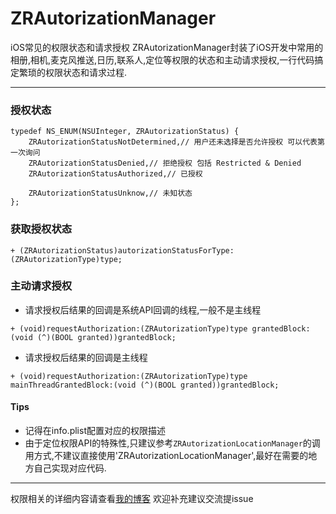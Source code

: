 # ZRAutorizationManager
iOS常见的权限状态和请求授权
ZRAutorizationManager封装了iOS开发中常用的相册,相机,麦克风推送,日历,联系人,定位等权限的状态和主动请求授权,一行代码搞定繁琐的权限状态和请求过程.

-------

### 授权状态
```
typedef NS_ENUM(NSUInteger, ZRAutorizationStatus) {
    ZRAutorizationStatusNotDetermined,// 用户还未选择是否允许授权 可以代表第一次询问
    ZRAutorizationStatusDenied,// 拒绝授权 包括 Restricted & Denied
    ZRAutorizationStatusAuthorized,// 已授权
    
    ZRAutorizationStatusUnknow,// 未知状态
};
```
### 获取授权状态
```
+ (ZRAutorizationStatus)autorizationStatusForType:(ZRAutorizationType)type;
```
### 主动请求授权
* 请求授权后结果的回调是系统API回调的线程,一般不是主线程

```
+ (void)requestAuthorization:(ZRAutorizationType)type grantedBlock:(void (^)(BOOL granted))grantedBlock;
```
* 请求授权后结果的回调是主线程

```
+ (void)requestAuthorization:(ZRAutorizationType)type mainThreadGrantedBlock:(void (^)(BOOL granted))grantedBlock;
```

#### Tips
* 记得在info.plist配置对应的权限描述
* 由于定位权限API的特殊性,只建议参考`ZRAutorizationLocationManager`的调用方式,不建议直接使用'ZRAutorizationLocationManager',最好在需要的地方自己实现对应代码.

-------
权限相关的详细内容请查看[我的博客](https://rangerzz.github.io/post/ios%E5%B8%B8%E8%A7%81%E6%9D%83%E9%99%90%E6%8E%88%E6%9D%83/)
欢迎补充建议交流提issue
